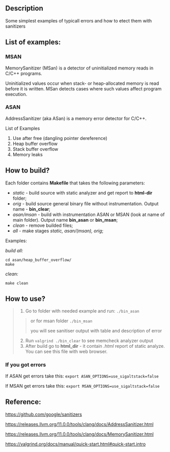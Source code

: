 ## Description
Some simplest examples of typicall errors and how to etect them with sanitizers

## List of examples:
### MSAN
MemorySanitizer (MSan) is a detector of uninitialized memory reads in C/C++ programs.

Uninitialized values occur when stack- or heap-allocated memory is read before it is written. MSan detects cases where such values affect program execution.


### ASAN

AddressSanitizer (aka ASan) is a memory error detector for C/C++.

List of Examples

1. Use after free (dangling pointer dereference)
2. Heap buffer overflow
3. Stack buffer overflow
4. Memory leaks

## How to build?
  Each folder contains **Makefile** that takes the following parameters:
 - *static* - build source with static analyzer and get report to **html-dir** folder;
 - *orig* - build source general binary file without instrumentation. Output name - **bin_clear**;
 - *asan/msan* - build with instrumentation ASAN or MSAN (look at name of main folder). Output name **bin_asan** or **bin_msan**;
 - *clean* - remove builded files;
 - *all* - make stages *static, asan/(msan), orig*;

  Examples:
  
  *build all:*
  ```
  cd asan/heap_buffer_overflow/
  make
  ```
  *clean:*
  ```
  make clean
  ```

## How to use?
> 1. Go to folder with needed example and run:
> ``./bin_asan ``
> > or for msan folder
> > `` ./bin_msan  ``
> >
> > you will see sanitiser output with table and description of error
> 
> 2. Run ```valgrind ./bin_clear``` to see memcheck analyzer output
> 3. After build go to **html_dir** - it contain *.html* report of static analyze. You can see this file with web browser.









### If you got errors 
If ASAN get errors take this:
``
export ASAN_OPTIONS=use_sigaltstack=false
``

If MSAN get errors take this:
``
export MSAN_OPTIONS=use_sigaltstack=false
``

## Reference:
https://github.com/google/sanitizers

https://releases.llvm.org/11.0.0/tools/clang/docs/AddressSanitizer.html

https://releases.llvm.org/11.0.0/tools/clang/docs/MemorySanitizer.html

https://valgrind.org/docs/manual/quick-start.html#quick-start.intro


